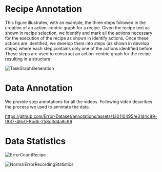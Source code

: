 # Recipe Annotation

This figure illustrates, with an example, the three steps followed in the creation of an action-centric graph for a recipe. Given the recipe text as shown in recipe selection, we identify and mark all the actions necessary for the execution of the recipe as shown in identify actions. Once these actions are identified, we develop them into steps (as shown in develop steps) where each step contains only one of the actions identified before. These steps are used to construct an action-centric graph for the recipe resulting in a structure

![TaskGraphGeneration](https://github.com/Error-Dataset/annotations/assets/130110495/2a20dc06-52f7-4585-b6ad-cf68ee6bb9ae)


# Data Annotation

We provide step annotations for all the videos. Following video describes the process we used to annotate the data. 

https://github.com/Error-Dataset/annotations/assets/130110495/e31d4c89-f837-46c0-8bdb-258c3d4a8c96

# Data Statistics

![ErrorCountRecipe](https://github.com/Error-Dataset/annotations/assets/130110495/81fb1e22-a10e-40f0-8699-4b8924f0903a)

![NormalErrorRecordingStatistics](https://github.com/Error-Dataset/annotations/assets/130110495/eef94194-ce26-4a72-bc8a-0fca424736a6)
